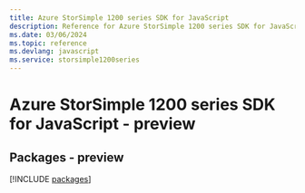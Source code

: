 ```yaml
---
title: Azure StorSimple 1200 series SDK for JavaScript
description: Reference for Azure StorSimple 1200 series SDK for JavaScript
ms.date: 03/06/2024
ms.topic: reference
ms.devlang: javascript
ms.service: storsimple1200series
---
```

# Azure StorSimple 1200 series SDK for JavaScript - preview
## Packages - preview
[!INCLUDE [packages](storsimple-1200-series-index.md)]